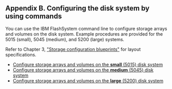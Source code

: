 ## Appendix B. Configuring the disk system by using commands

You can use the IBM FlashSystem command line to configure storage arrays and volumes on the disk system. Example procedures are provided for the 5015 (small), 5045 (medium), and 5200 (large) systems.

Refer to Chapter 3, ["Storage configuration blueprints"](3-storage-configuration-blueprints.md) for layout specifications.

* [Configure storage arrays and volumes on the **small** (5015) disk system](appendix-b.1-configuring-the-small-disk-system.md)
* [Configure storage arrays and volumes on the **medium** (5045) disk system](appendix-b.2-configuring-the-medium-disk-system.md)
* [Configure storage arrays and volumes on the **large** (5200) disk system](appendix-b.3-configuring-the-large-disk-system.md)

